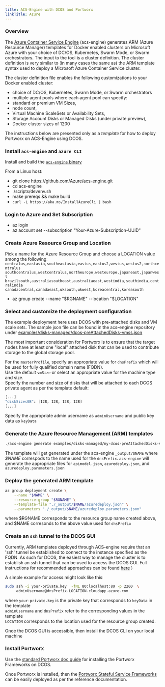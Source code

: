 ```yaml
---
title: ACS-Engine with DCOS and Portworx
linkTitle: Azure
---
```


### Overview
The [Azure Container Service Engine](https://github.com/Azure/acs-engine) (acs-engine) generates ARM (Azure Resource Manager) templates for Docker enabled clusters on Microsoft Azure with your choice of DC/OS, Kubernetes, Swarm Mode, or Swarm orchestrators. The input to the tool is a cluster definition. The cluster definition is very similar to (in many cases the same as) the ARM template syntax used to deploy a Microsoft Azure Container Service cluster.

The cluster definition file enables the following customizations to your Docker enabled cluster:

* choice of DC/OS, Kubernetes, Swarm Mode, or Swarm orchestrators
* multiple agent pools where each agent pool can specify:
* standard or premium VM Sizes,
* node count,
* Virtual Machine ScaleSets or Availability Sets,
* Storage Account Disks or Managed Disks (under private preview),
* Docker cluster sizes of 1200

The instructions below are presented only as a *template* for how to deploy Portworx on ACS-Engine using DCOS.

### Install `acs-engine` and `azure CLI`
Install and build the [`acs-engine` binary](https://github.com/Azure/acs-engine/blob/master/docs/acsengine.md)

From a Linux host:
* git clone https://github.com/Azure/acs-engine.git
* cd acs-engine
* ./scripts/devenv.sh
* make prereqs && make build
* ```curl -L https://aka.ms/InstallAzureCli | bash```

### Login to Azure and Set Subscription

* az login
* az account set --subscription "Your-Azure-Subscription-UUID"

### Create Azure Resource Group and Location

Pick a name for the Azure Resource Group and choose a LOCATION value
among the following:  
`centralus,eastasia,southeastasia,eastus,eastus2,westus,westus2,northcentralus`
<br>`southcentralus,westcentralus,northeurope,westeurope,japaneast,japanwest`
<br>`brazilsouth,australiasoutheast,australiaeast,westindia,southindia,centralindia`
<br>`canadacentral,canadaeast,uksouth,ukwest,koreacentral,koreasouth`

* az group create --name "$RGNAME" --location "$LOCATION"

### Select and customize the deployment configuration

The example deployment here uses DCOS with pre-attached disks and VM scale sets.
The sample json file can be found in the acs-engine repository under [examples/disks-managed/dcos-preAttachedDisks-vmss.json](https://github.com/Azure/acs-engine/blob/master/examples/disks-managed/dcos-preAttachedDisks-vmss.json)

The most important consideration for Portworx is to ensure that the target nodes have at least one "local" attached disk
that can be used to contribute storage to the global storage pool.

For the `masterProfile`, specify an appropriate value for `dnsPrefix` which will be used for fully qualified domain name (FQDN).
<br>Use the default `vmSize` or select an appropriate value for the machine type and size.
<br>Specify the number and size of disks that will be attached to each DCOS private agent
as per the template default:

```bash
[...]
"diskSizesGB": [128, 128, 128, 128]
[...]
```

Specify the appropriate admin username as `adminUsername` and public key data as `keyData`

### Generate the Azure Resource Management (ARM) templates

```bash
./acs-engine generate examples/disks-managed/my-dcos-preAttachedDisks-vmss.json
```

The template will get generated under the acs-engine `_output/$NAME` where *$NAME* correspods
to the name used for the `dnsPrefix`.   `acs-engine` will generate the appropriate files for
`apimodel.json`, `azuredeploy.json`, and `azuredeploy.parameters.json`

### Deploy the generated ARM template

```bash
az group deployment create \
    --name "$NAME" \
    --resource-group "$RGNAME" \
    --template-file "./_output/$NAME/azuredeploy.json" \
    --parameters "./_output/$NAME/azuredeploy.parameters.json"
```

where $RGNAME corresponds to the resource group name created above, and $NAME corresonds to the above value used for `dnsPrefix`

### Create an `ssh` tunnel to the DCOS GUI

Currently, ARM templates deployed through ACS-engine require that an 'ssh' tunnel be established
to connect to the instance specified as the FQDN.  As such for DCOS, the easiest way to manage the cluster is to establish
an ssh tunnel that can be used to access the DCOS GUI.  Full instructions for recommended approaches can be found [here](https://docs.microsoft.com/en-us/azure/container-service/container-service-connect)
)

A simple example for access might look like this:

```bash
sudo ssh -i your-private.key  -fNL 80:localhost:80 -p 2200  \
     adminUsername@dnsPrefix.LOCATION.cloudapp.azure.com
```

where `your-private.key` is the private key that corresponds to `keyData` in the template
<br> `adminUsername` and `dnsPrefix` refer to the corresponding values in the template
<br> `LOCATION` corresponds to the location used for the resource group created.

Once the DCOS GUI is accessible, then install the DCOS CLI on your local machine

### Install Portworx

Use the [standard Portworx doc guide](/install-with-other/dcos/install) for
installing the Portworx Frameworks on DCOS.

Once Portworx is installed, then the [Portworx Stateful Service Frameworks](/install-with-other/dcos/application-installs) can be easily deployed as per the reference documentation.
